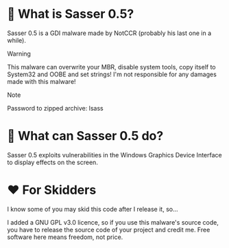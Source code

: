 # 🤔 What is Sasser 0.5?
Sasser 0.5 is a GDI malware made by NotCCR (probably his last one in a while).
> [!WARNING]
> This malware can overwrite your MBR, disable system tools, copy itself to System32 and OOBE and set strings! I'm not responsible for any damages made with this malware!

> [!NOTE]
> Password to zipped archive: lsass

# 🦠 What can Sasser 0.5 do?
Sasser 0.5 exploits vulnerabilities in the Windows Graphics Device Interface to display effects on the screen.

# ❤️ For Skidders
I know some of you may skid this code after I release it, so...

I added a GNU GPL v3.0 licence, so if you use this malware's source code, you have to release the source code of your project and credit me. Free software here means freedom, not price.
